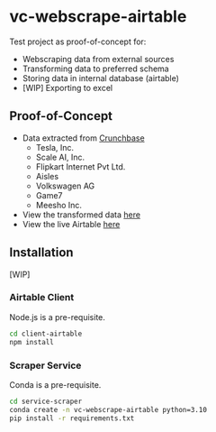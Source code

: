 # vc-webscrape-airtable

Test project as proof-of-concept for:

- Webscraping data from external sources
- Transforming data to preferred schema
- Storing data in internal database (airtable)
- [WIP] Exporting to excel

## Proof-of-Concept

- Data extracted from [Crunchbase](https://www.crunchbase.com/)
  - Tesla, Inc.
  - Scale AI, Inc.
  - Flipkart Internet Pvt Ltd.
  - Aisles
  - Volkswagen AG
  - Game7
  - Meesho Inc.
- View the transformed data [here](data/data.json)
- View the live Airtable [here](https://airtable.com/appVY2w8WTy9Bc4j8/shrBANbLah8Uxn7gG)


## Installation

[WIP]

### Airtable Client

Node.js is a pre-requisite.

```sh
cd client-airtable
npm install
```

### Scraper Service

Conda is a pre-requisite.

```sh
cd service-scraper
conda create -n vc-webscrape-airtable python=3.10
pip install -r requirements.txt
```
